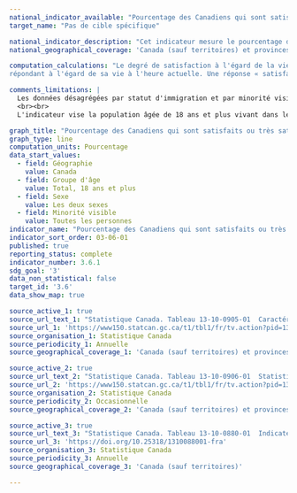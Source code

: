 ```yaml
---
national_indicator_available: "Pourcentage des Canadiens qui sont satisfaits ou très satisfaits à l’égard de la vie"
target_name: "Pas de cible spécifique"

national_indicator_description: "Cet indicateur mesure le pourcentage de la population âgée de 18 ans ou plus qui est satisfait ou très satisfait à l’égard de la vie."
national_geographical_coverage: 'Canada (sauf territoires) et provinces'

computation_calculations: "Le degré de satisfaction à l'égard de la vie est fondé sur une note autodéclarée sur une échelle de 0 à 10 indiquant l'état de satisfaction du 
répondant à l'égard de sa vie à l'heure actuelle. Une réponse « satisfait(e) » ou « très satisfait(e) » correspond à une note de 6 ou plus sur une échelle de 10."

comments_limitations: |
  Les données désagrégées par statut d'immigration et par minorité visible ne sont disponibles qu'à partir de 2022.
  <br><br>
  L'indicateur vise la population âgée de 18 ans et plus vivant dans les dix provinces et les trois territoires. Sont exclus du champ de l'enquête les personnes vivant dans les réserves indiennes et autres peuplements autochtones des provinces, les membres à temps plein des Forces canadiennes, la population vivant en établissement et les personnes vivant dans les régions sociosanitaires : Région du Nunavik et Région des Terres-Cries-de-la-Baie-James au Québec. Ensemble, ces exclusions représentent moins de 3 % de la population canadienne âgée de 18 ans et plus.

graph_title: "Pourcentage des Canadiens qui sont satisfaits ou très satisfaits à l’égard de la vie"
graph_type: line
computation_units: Pourcentage
data_start_values:
  - field: Géographie
    value: Canada
  - field: Groupe d'âge
    value: Total, 18 ans et plus
  - field: Sexe
    value: Les deux sexes
  - field: Minorité visible
    value: Toutes les personnes
indicator_name: "Pourcentage des Canadiens qui sont satisfaits ou très satisfaits à l’égard de la vie"
indicator_sort_order: 03-06-01
published: true
reporting_status: complete
indicator_number: 3.6.1
sdg_goal: '3'
data_non_statistical: false
target_id: '3.6'
data_show_map: true

source_active_1: true
source_url_text_1: "Statistique Canada. Tableau 13-10-0905-01  Caractéristiques de la santé, estimations annuelles"
source_url_1: 'https://www150.statcan.gc.ca/t1/tbl1/fr/tv.action?pid=1310090501'
source_organisation_1: Statistique Canada
source_periodicity_1: Annuelle
source_geographical_coverage_1: 'Canada (sauf territoires) et provinces'

source_active_2: true
source_url_text_2: "Statistique Canada. Tableau 13-10-0906-01  Statistiques d'indicateurs de la santé, estimations annuelles, selon le quintile de revenu du ménage et le plus haut niveau de scolarité du ménage"
source_url_2: 'https://www150.statcan.gc.ca/t1/tbl1/fr/tv.action?pid=1310090601'
source_organisation_2: Statistique Canada
source_periodicity_2: Occasionnelle
source_geographical_coverage_2: 'Canada (sauf territoires) et provinces'

source_active_3: true
source_url_text_3: "Statistique Canada. Tableau 13-10-0880-01  Indicateurs de santé selon la minorité visible et certaines caractéristiques sociodémographiques : Canada sauf les territoires, estimations annuelles"
source_url_3: 'https://doi.org/10.25318/1310088001-fra'
source_organisation_3: Statistique Canada
source_periodicity_3: Annuelle
source_geographical_coverage_3: 'Canada (sauf territoires)'

---
```

